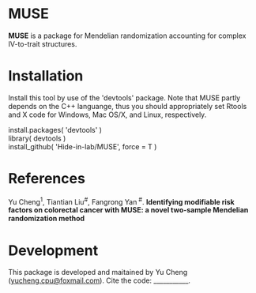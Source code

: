 # MUSE
**MUSE** is a package for Mendelian randomization accounting for complex IV-to-trait structures.

# Installation
Install this tool by use of the 'devtools' package. Note that MUSE partly depends on the C++ languange, thus you should appropriately set 
Rtools and X code for Windows, Mac OS/X, and Linux, respectively.

install.packages( 'devtools' )  
library( devtools )  
install_github( 'Hide-in-lab/MUSE', force  = T )

# References
Yu Cheng<sup>1</sup>, Tiantian Liu<sup>#</sup>, Fangrong Yan<sup> #</sup>. **Identifying modifiable risk factors on colorectal cancer with MUSE: a novel two-sample Mendelian randomization method**

# Development
This package is developed and maitained by Yu Cheng (yucheng.cpu@foxmail.com). Cite the code: ___________.

